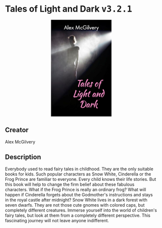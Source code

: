 
# Tales of Light and Dark <kbd>v3.2.1</kbd>

<center>
  <img src="./cover-1024.jpg"/>
</center>

## Creator
Alex McGilvery

## Description
Everybody used to read fairy tales in childhood. They are the only suitable books for kids. Such popular characters as Snow White, Cinderella or the Frog Prince are familiar to everyone. Every child knows their life stories. But this book will help to change the firm belief about these fabulous characters. What if the Frog Prince is really an ordinary frog? What will happen if Cinderella forgets about the Godmother's instructions and stays in the royal castle after midnight? Snow White lives in a dark forest with seven dwarfs. They are not those cute gnomes with colored caps, but completely different creatures. Immerse yourself into the world of children's fairy tales, but look at them from a completely different perspective. This fascinating journey will not leave anyone indifferent.
